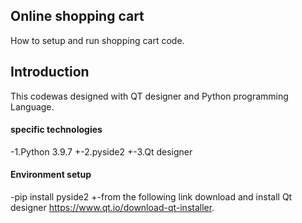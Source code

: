 ## Online shopping cart
How to setup and run shopping cart code.

## Introduction
This codewas designed with QT designer and Python programming Language.

#### specific technologies
-1.Python 3.9.7
+-2.pyside2
+-3.Qt designer

#### Environment setup
-pip install pyside2
+-from the following link download and install Qt designer https://www.qt.io/download-qt-installer.





